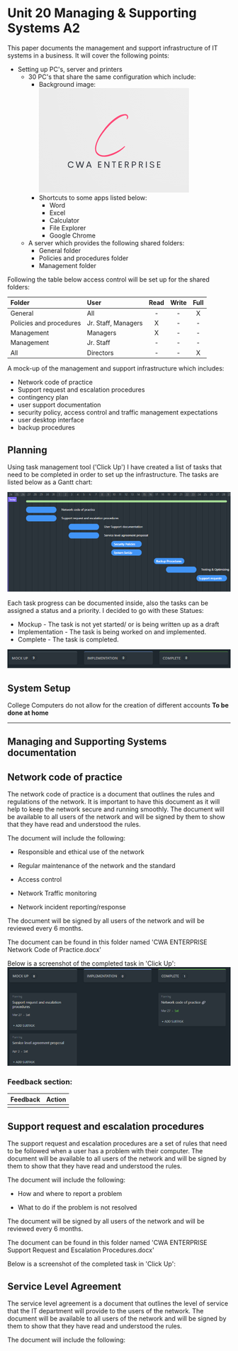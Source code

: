 # Unit 20 Managing & Supporting Systems A2

This paper documents the management and support infrastructure of IT systems in a business.
It will cover the following points:

- Setting up PC's, server and printers
  - 30 PC's that share the same configuration which include:
    - Background image: ![Bg IMG](Logo.PNG)
    - Shortcuts to some apps listed below:
      - Word
      - Excel
      - Calculator
      - File Explorer
      - Google Chrome
  - A server which provides the following shared folders:
    - General folder
    - Policies and procedures folder
    - Management folder

Following the table below access control will be set up for the shared folders:

| Folder | User | Read | Write | Full |
|:-------|:-----|:-----:|:------:|:----:|
|General|All|-|-|X|
|Policies and procedures|Jr. Staff, Managers|X|-|-|
|Management|Managers|X|-|-|
|Management|Jr. Staff|-|-|-|
|All|Directors|-|-|X|

A mock-up of the management and support infrastructure which includes:

- Network code of practice
- Support request and escalation procedures
- contingency plan
- user support documentation
- security policy, access control and traffic management expectations
- user desktop interface
- backup procedures

## Planning

Using task management tool ('Click Up') I have created a list of tasks that need to be completed in order to set up the infrastructure. The tasks are listed below as a Gantt chart:

![Task List](TaskList.PNG)

Each task progress can be documented inside, also the tasks can be assigned a status and a priority.
I decided to go with these Statues:

- Mockup - The task is not yet started/ or is being written up as a draft
- Implementation - The task is being worked on and implemented.
- Complete - The task is completed.

![Statuses](Status.PNG)

## System Setup

College Computers do not allow for the creation of different accounts **To be done at home**

------

## **Managing and Supporting Systems documentation**

## Network code of practice

The network code of practice is a document that outlines the rules and regulations of the network. It is important to have this document as it will help to keep the network secure and running smoothly. The document will be available to all users of the network and will be signed by them to show that they have read and understood the rules.

The document will include the following:

- Responsible and ethical use of the network

- Regular maintenance of the network and the standard

- Access control

- Network Traffic monitoring

- Network incident reporting/response

The document will be signed by all users of the network and will be reviewed every 6 months.

The document can be found in this folder named 'CWA ENTERPRISE Network Code of Practice.docx'

Below is a screenshot of the completed task in 'Click Up':
![Plan](Following_the_plan1.PNG)

### Feedback section:

| Feedback | Action |
|:---------|:-------|
|||

## Support request and escalation procedures

The support request and escalation procedures are a set of rules that need to be followed when a user has a problem with their computer. The document will be available to all users of the network and will be signed by them to show that they have read and understood the rules.

The document will include the following:

- How and where to report a problem

- What to do if the problem is not resolved

The document will be signed by all users of the network and will be reviewed every 6 months.

The document can be found in this folder named 'CWA ENTERPRISE Support Request and Escalation Procedures.docx'

Below is a screenshot of the completed task in 'Click Up':

## Service Level Agreement

The service level agreement is a document that outlines the level of service that the IT department will provide to the users of the network. The document will be available to all users of the network and will be signed by them to show that they have read and understood the rules.

The document will include the following:



